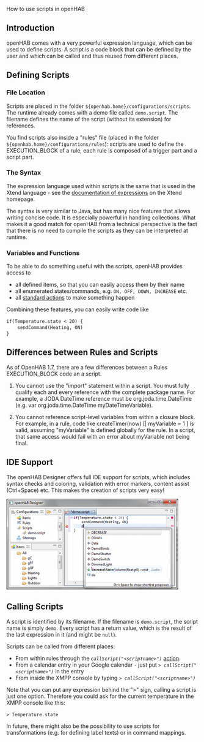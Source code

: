 How to use scripts in openHAB

## Introduction

openHAB comes with a very powerful expression language, which can be used to define scripts. A script is a code block that can be defined by the user and which can be called and thus reused from different places.

## Defining Scripts

### File Location

Scripts are placed in the folder `${openhab.home}/configurations/scripts`. The runtime already comes with a demo file called `demo.script`. The filename defines the name of the script (without its extension) for references.

You find scripts also inside a "rules" file (placed in the folder `${openhab.home}/configurations/rules`): scripts are used to define the EXECUTION_BLOCK of a rule, each rule is composed of a trigger part and a script part. 

### The Syntax

The expression language used within scripts is the same that is used in the Xtend language - see the [documentation of expressions](http://www.eclipse.org/xtend/documentation/203_xtend_expressions.html) on the Xtend homepage.

The syntax is very similar to Java, but has many nice features that allows writing concise code. It is especially powerful in handling collections. What makes it a good match for openHAB from a technical perspective is the fact that there is no need to compile the scripts as they can be interpreted at runtime.

### Variables and Functions

To be able to do something useful with the scripts, openHAB provides access to 
- all defined items, so that you can easily access them by their name
- all enumerated states/commands, e.g. `ON, OFF, DOWN, INCREASE` etc.
- all [standard actions](Actions) to make something happen

Combining these features, you can easily write code like

    if(Temperature.state < 20) {
    	sendCommand(Heating, ON)
    }

## Differences between Rules and Scripts
As of OpenHAB 1.7, there are a few differences between a Rules EXECUTION_BLOCK code an a script.

1. You cannot use the "import" statement within a script.  You must fully qualify each and every reference with the complete package name.  For example, a JODA DateTime reference must be org.joda.time.DateTime (e.g. var org.joda.time.DateTime myDateTimeVariable).

2. You cannot reference script-level variables from within a closure block. For example, in a rule, code like createTimer(now) [| myVariable = 1 ] is valid, assuming "myVariable" is defined globally for the rule.  In a script, that same access would fail with an error about myVariable not being final.

## IDE Support

The openHAB Designer offers full IDE support for scripts, which includes syntax checks and coloring, validation with error markers, content assist (Ctrl+Space) etc. This makes the creation of scripts very easy!

![](images/screenshots/designer-scripts.png)

## Calling Scripts

A script is identified by its filename. If the filename is `demo.script`, the script name is simply `demo`.
Every script has a return value, which is the result of the last expression in it (and might be `null`).

Scripts can be called from different places:
- From within rules through the *`callScript("<scriptname>")`* [action](Actions).
- From a calendar entry in your Google calendar - just put *`> callScript("<scriptname>")`* in the entry
- From inside the XMPP console by typing *`> callScript("<scriptname>")`*

Note that you can put any expression behind the ">" sign, calling a script is just one option. Therefore you could ask for the current temperature in the XMPP console like this:

    > Temperature.state

In future, there might also be the possibility to use scripts for transformations (e.g. for defining label texts) or in command mappings.